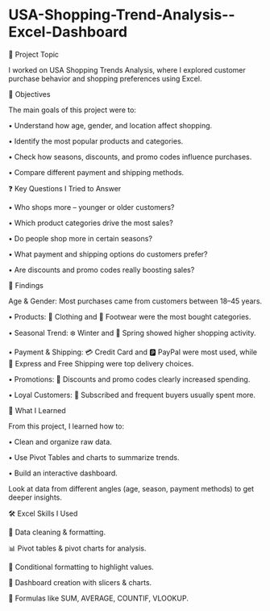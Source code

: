 # USA-Shopping-Trend-Analysis--Excel-Dashboard
📌 Project Topic

I worked on USA Shopping Trends Analysis, where I explored customer purchase behavior and shopping preferences using Excel.

🎯 Objectives

The main goals of this project were to:

   <p>&#8226; Understand how age, gender, and location affect shopping.</p>     

   <p>&#8226; Identify the most popular products and categories.</p>

   <p>&#8226; Check how seasons, discounts, and promo codes influence purchases.</p>

   <p>&#8226; Compare different payment and shipping methods.</p>


❓ Key Questions I Tried to Answer

   <p>&#8226; Who shops more – younger or older customers? </p>

   <p>&#8226; Which product categories drive the most sales? </p>

   <p>&#8226; Do people shop more in certain seasons? </p>

   <p>&#8226; What payment and shipping options do customers prefer? </p>

   <p>&#8226; Are discounts and promo codes really boosting sales? </p>

🔑 Findings

Age & Gender: Most purchases came from customers between 18–45 years.

<p>&#8226; Products: 👕 Clothing and 👟 Footwear were the most bought categories. </p>

<p>&#8226; Seasonal Trend: ❄️ Winter and 🌸 Spring showed higher shopping activity. </p>

<p>&#8226; Payment & Shipping: 💳 Credit Card and 🅿️ PayPal were most used, while 🚚 Express and Free Shipping were top delivery choices. </p>

<p>&#8226; Promotions: 🎁 Discounts and promo codes clearly increased spending. </p>

<p>&#8226; Loyal Customers: 🔄 Subscribed and frequent buyers usually spent more. </p>

📘 What I Learned

From this project, I learned how to:

<p>&#8226; Clean and organize raw data. </p>

<p>&#8226; Use Pivot Tables and charts to summarize trends. </p>

<p>&#8226; Build an interactive dashboard. </p>

Look at data from different angles (age, season, payment methods) to get deeper insights. </p>

🛠️ Excel Skills I Used

🧹 Data cleaning & formatting.

📊 Pivot tables & pivot charts for analysis.

🎨 Conditional formatting to highlight values.

📌 Dashboard creation with slicers & charts.

🔢 Formulas like SUM, AVERAGE, COUNTIF, VLOOKUP.

